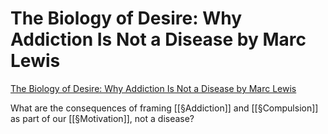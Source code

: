 # The Biology of Desire: Why Addiction Is Not a Disease by Marc  Lewis
[The Biology of Desire: Why Addiction Is Not a Disease by Marc  Lewis](https://www.goodreads.com/book/show/23214265-the-biology-of-desire?from_search=true&from_srp=true&qid=xfURGthglO&rank=1)

What are the consequences of framing [[§Addiction]] and [[§Compulsion]] as part of our [[§Motivation]], not a disease?

<!-- #Readable -->

<!-- {BearID:45ACF0AE-0F6A-473D-AF5E-B5E34F71FA9A-84687-0000096028B5AB7A} -->
